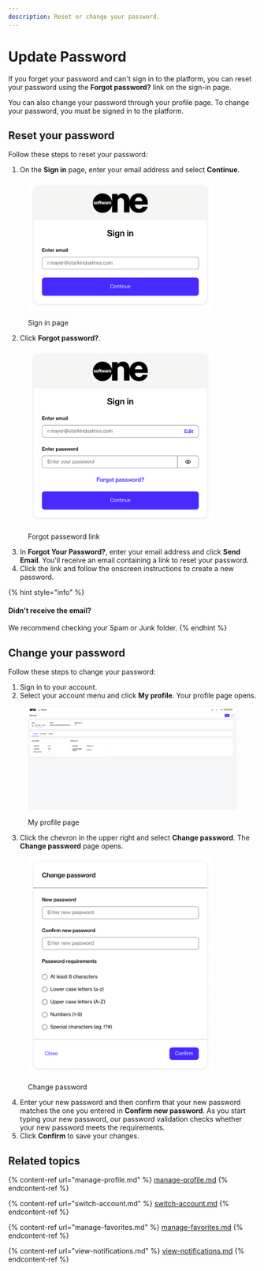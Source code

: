 ```yaml
---
description: Reset or change your password.
---
```


# Update Password

If you forget your password and can't sign in to the platform, you can reset your password using the **Forgot password?** link on the sign-in page.&#x20;

You can also change your password through your profile page. To change your password, you must be signed in to the platform.

## Reset your password

Follow these steps to reset your password:

1. On the **Sign in** page, enter your email address and select **Continue**.

<figure><img src="../../../.gitbook/assets/image (459).png" alt="" width="375"><figcaption><p>Sign in page</p></figcaption></figure>

2. Click **Forgot password?**.

<figure><img src="../../../.gitbook/assets/image (460).png" alt="" width="375"><figcaption><p>Forgot passeword link</p></figcaption></figure>

3. In **Forgot Your Password?**, enter your email address and click **Send Email**. You'll receive an email containing a link to reset your password.
4. Click the link and follow the onscreen instructions to create a new password.

{% hint style="info" %}
#### **Didn't receive the email?**

We recommend checking your Spam or Junk folder.&#x20;
{% endhint %}

## Change your password

Follow these steps to change your password:

1. Sign in to your account.
2. Select your account menu and click **My profile**. Your profile page opens.

<figure><img src="../../../.gitbook/assets/image (471).png" alt=""><figcaption><p>My profile page</p></figcaption></figure>

3. Click the chevron in the upper right and select **Change password**. The **Change password** page opens.&#x20;

<figure><img src="../../../.gitbook/assets/image (429).png" alt="" width="375"><figcaption><p>Change password</p></figcaption></figure>

4. Enter your new password and then confirm that your new password matches the one you entered in **Confirm new password**. As you start typing your new password, our password validation checks whether your new password meets the requirements.&#x20;
5. Click **Confirm** to save your changes.

## Related topics

{% content-ref url="manage-profile.md" %}
[manage-profile.md](manage-profile.md)
{% endcontent-ref %}

{% content-ref url="switch-account.md" %}
[switch-account.md](switch-account.md)
{% endcontent-ref %}

{% content-ref url="manage-favorites.md" %}
[manage-favorites.md](manage-favorites.md)
{% endcontent-ref %}

{% content-ref url="view-notifications.md" %}
[view-notifications.md](view-notifications.md)
{% endcontent-ref %}
